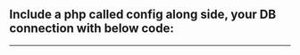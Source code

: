 Include a php called config along side, your DB connection with below code:
---
<?php

$username = "your_mysql_username";
$password = "your_mysql_pasword";
$servername = "your_mysql_host";
$database = "your_mysql_databse";
$port = "your_mysql_port";

?>
---
